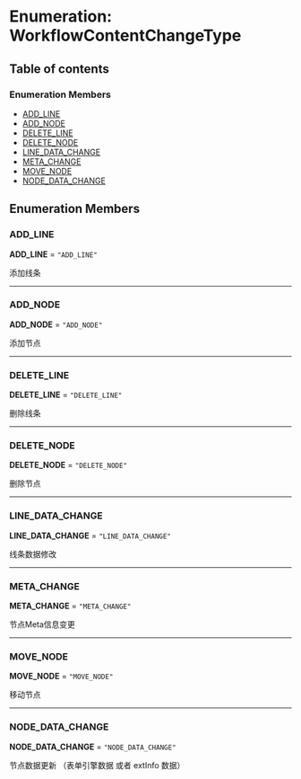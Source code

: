 # Enumeration: WorkflowContentChangeType

## Table of contents

### Enumeration Members

* [ADD\_LINE](/auto-docs/free-layout-editor/enums/WorkflowContentChangeType.md#add_line)
* [ADD\_NODE](/auto-docs/free-layout-editor/enums/WorkflowContentChangeType.md#add_node)
* [DELETE\_LINE](/auto-docs/free-layout-editor/enums/WorkflowContentChangeType.md#delete_line)
* [DELETE\_NODE](/auto-docs/free-layout-editor/enums/WorkflowContentChangeType.md#delete_node)
* [LINE\_DATA\_CHANGE](/auto-docs/free-layout-editor/enums/WorkflowContentChangeType.md#line_data_change)
* [META\_CHANGE](/auto-docs/free-layout-editor/enums/WorkflowContentChangeType.md#meta_change)
* [MOVE\_NODE](/auto-docs/free-layout-editor/enums/WorkflowContentChangeType.md#move_node)
* [NODE\_DATA\_CHANGE](/auto-docs/free-layout-editor/enums/WorkflowContentChangeType.md#node_data_change)

## Enumeration Members

### ADD\_LINE

**ADD\_LINE** = `"ADD_LINE"`

添加线条

***

### ADD\_NODE

**ADD\_NODE** = `"ADD_NODE"`

添加节点

***

### DELETE\_LINE

**DELETE\_LINE** = `"DELETE_LINE"`

删除线条

***

### DELETE\_NODE

**DELETE\_NODE** = `"DELETE_NODE"`

删除节点

***

### LINE\_DATA\_CHANGE

**LINE\_DATA\_CHANGE** = `"LINE_DATA_CHANGE"`

线条数据修改

***

### META\_CHANGE

**META\_CHANGE** = `"META_CHANGE"`

节点Meta信息变更

***

### MOVE\_NODE

**MOVE\_NODE** = `"MOVE_NODE"`

移动节点

***

### NODE\_DATA\_CHANGE

**NODE\_DATA\_CHANGE** = `"NODE_DATA_CHANGE"`

节点数据更新 （表单引擎数据 或者 extInfo 数据）
